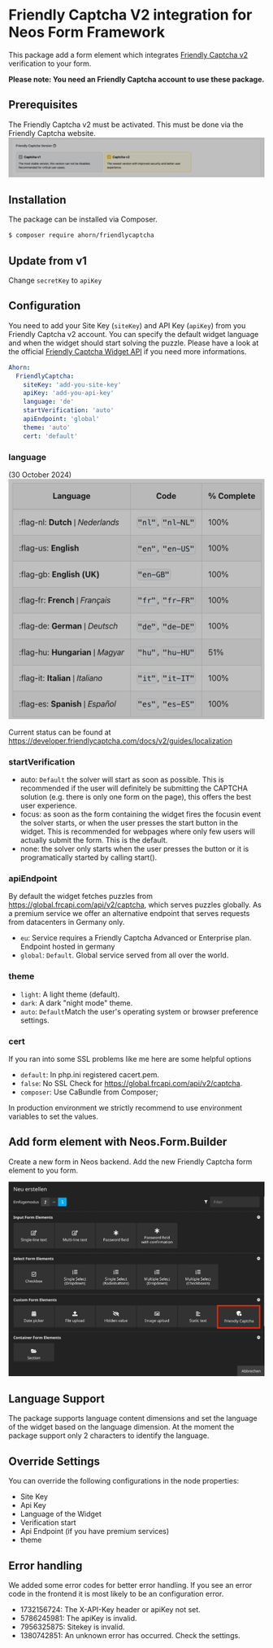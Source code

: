 # Friendly Captcha V2 integration for Neos Form Framework

This package add a form element which integrates [Friendly Captcha v2](https://friendlycaptcha.com/) verification to your form.

**Please note: You need an Friendly Captcha account to use these package.**

## Prerequisites

The Friendly Captcha v2 must be activated. This must be done via the Friendly Captcha website.
![Captch Element](Documentation/Images/activate-friendly-captcha-v2.png)

## Installation

The package can be installed via Composer.

```bash
$ composer require ahorn/friendlycaptcha
```

## Update from v1

Change `secretKey` to `apiKey`

## Configuration

You need to add your Site Key (`siteKey`) and API Key (`apiKey`) from you Friendly Captcha v2 account. You can specify the default widget language and when the widget should start solving the puzzle. Please have a look at the official [Friendly Captcha Widget API](https://developer.friendlycaptcha.com/docs/v2/) if you need more informations.

```yaml
Ahorn:
  FriendlyCaptcha:
    siteKey: 'add-you-site-key'
    apiKey: 'add-you-api-key'
    language: 'de'
    startVerification: 'auto'
    apiEndpoint: 'global'
    theme: 'auto'
    cert: 'default'
```

### language
(30 October 2024)  
![Captch Element](Documentation/Images/language-support.png)

Current status can be found at <https://developer.friendlycaptcha.com/docs/v2/guides/localization>


### startVerification

* auto: `Default` the solver will start as soon as possible. This is recommended if the user will definitely be submitting the CAPTCHA solution (e.g. there is only one form on the page), this offers the best user experience.
* focus: as soon as the form containing the widget fires the focusin event the solver starts, or when the user presses the start button in the widget. This is recommended for webpages where only few users will actually submit the form. This is the default.
* none: the solver only starts when the user presses the button or it is programatically started by calling start().

### apiEndpoint

By default the widget fetches puzzles from https://global.frcapi.com/api/v2/captcha, which serves puzzles globally. As a premium service we offer an alternative endpoint that serves requests from datacenters in Germany only. 

* `eu`: Service requires a Friendly Captcha Advanced or Enterprise plan. Endpoint hosted in germany
* `global`: `Default`. Global service served from all over the world.

### theme

* `light`: A light theme (default).
* `dark`: A dark "night mode" theme.
* `auto`: `Default`Match the user's operating system or browser preference settings.

### cert
If you ran into some SSL problems like me here are some helpful options

* `default`:  In php.ini registered cacert.pem.
* `false`:    No SSL Check for https://global.frcapi.com/api/v2/captcha.
* `composer`: Use CaBundle from Composer;

In production environment we strictly recommend to use environment variables to set the values.

## Add form element with Neos.Form.Builder

Create a new form in Neos backend. Add the new Friendly Captcha form element to you form.

![Captch Element](Documentation/Images/add-frc-fom-element.jpg)

## Language Support

The package supports language content dimensions and set the language of the widget based on the language dimension. At the moment the package support only 2 characters to identify the language.

## Override Settings

You can override the following configurations in the node properties:

* Site Key
* Api Key
* Language of the Widget
* Verification start
* Api Endpoint (if you have premium services)
* theme

## Error handling

We added some error codes for better error handling.
If you see an error code in the frontend it is most likely to be an configuration error.

* 1732156724: The X-API-Key header or apiKey not set.
* 5786245981: The apiKey is invalid.
* 7956325875: Sitekey is invalid.
* 1380742851: An unknown error has occurred. Check the settings.
